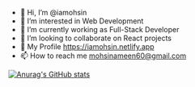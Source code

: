 - 👋 Hi, I’m @iamohsin
- 👀 I’m interested in Web Development
- 🌱 I’m currently working as Full-Stack Developer
- 💞️ I’m looking to collaborate on React projects
- 👀 My Profile https://iamohsin.netlify.app
- 📫 How to reach me mohsinameen60@gmail.com

<!---
iamohsin/iamohsin is a ✨ special ✨ repository because its `README.md` (this file) appears on your GitHub profile.
You can click the Preview link to take a look at your changes.
--->

[![Anurag's GitHub stats](https://github-readme-stats.vercel.app/api?username=iamohsin)](https://github.com/anuraghazra/github-readme-stats)
